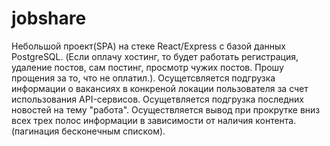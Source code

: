 # jobshare

Небольшой проект(SPA) на стеке React/Express с базой данных PostgreSQL.
(Если оплачу хостинг, то будет работать регистрация, удаление постов, сам постинг, просмотр чужих постов. Прошу прощения за то, что не оплатил.).
Осущетсвляется подгрузка информации о вакансиях в конкреной локации пользователя за счет использования API-сервисов.
Осущетвляется подгрузка последних новостей на тему "работа".
Осуществляется вывод при прокрутке вниз всех трех полос информации в зависимости от наличия контента.(пагинация бесконечным списком).
